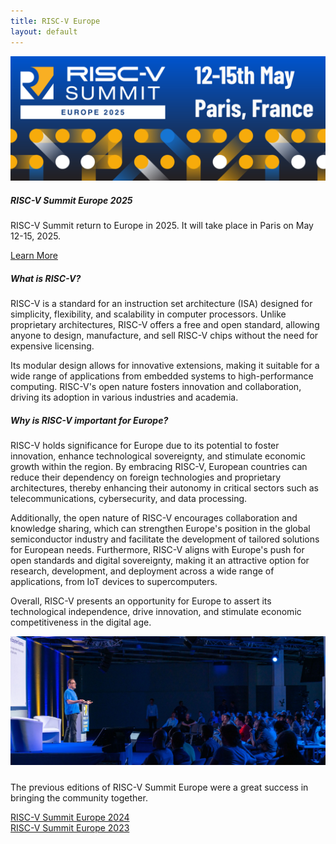 ```yaml
---
title: RISC-V Europe
layout: default
---
```


<div class="row row-cols-1 row-cols-md-2">
  <div class="col mb-4">
    <div class="card h-100">
      <a href="summit/2025">
        <img src="summit/2025/media/banners/banner.png" class="card-img-top" alt="RISC-V Summit Europe 2025 Logo">
      </a>
      <div class="card-body">
        <h5 class="card-title">RISC-V Summit Europe 2025</h5>
        <p class="card-text">
          RISC-V Summit return to Europe in 2025. It will take place in Paris
          on May 12-15, 2025.
        </p>
        <div class="text-center">
          <a href="summit/2025" class="btn btn-primary btn-lg">Learn More</a>
        </div>
      </div>
    </div>
  </div>
  <div class="col mb-4">
    <div class="card h-100">
      <div class="card-header"><h5>What is RISC-V?</h5></div>
      <div class="card-body">
        <p class="card-text">
          RISC-V is a standard for an instruction set architecture (ISA)
          designed for simplicity, flexibility, and scalability in computer
          processors. Unlike proprietary architectures, RISC-V offers a free and
          open standard, allowing anyone to design, manufacture, and sell RISC-V
          chips without the need for expensive licensing.
        </p>
        <p class="card-text">
          Its modular design allows for innovative extensions, making it
          suitable for a wide range of applications from embedded systems to
          high-performance computing. RISC-V's open nature fosters innovation
          and collaboration, driving its adoption in various industries and
          academia.
        </p>
      </div>
    </div>
  </div>
  <div class="col mb-4">
    <div class="card h-100">
      <div class="card-header">
        <h5>Why is RISC-V important for Europe?</h5>
      </div>
      <div class="card-body">
        <p class="card-text">
          RISC-V holds significance for Europe due to its potential to foster
          innovation, enhance technological sovereignty, and stimulate economic
          growth within the region. By embracing RISC-V, European countries can
          reduce their dependency on foreign technologies and proprietary
          architectures, thereby enhancing their autonomy in critical sectors
          such as telecommunications, cybersecurity, and data processing.
        </p>
        <p class="card-text">
          Additionally, the open nature of RISC-V encourages collaboration and
          knowledge sharing, which can strengthen Europe's position in the
          global semiconductor industry and facilitate the development of
          tailored solutions for European needs. Furthermore, RISC-V aligns with
          Europe's push for open standards and digital sovereignty, making it an
          attractive option for research, development, and deployment across a
          wide range of applications, from IoT devices to supercomputers.
        </p>
        <p class="card-text">
          Overall, RISC-V presents an opportunity for Europe to assert its
          technological independence, drive innovation, and stimulate economic
          competitiveness in the digital age.
        </p>
      </div>
    </div>
  </div>
  <div class="col mb-4">
    <div class="card h-100">
      <img
        src="summit/2024/media/banners/highlight.jpg"
        class="card-img-top"
        alt="RISC-V Summit Europe 2024 Impression"
      >
      <div class="card-body">
        <h5 class="card-title"></h5>
        <p class="card-text">
          The previous editions of RISC-V Summit Europe were a great success in bringing the community together.
        </p>
        <div class="text-center mb-2">
          <a href="summit/2024" class="btn btn-secondary btn-md">RISC-V Summit Europe 2024</a>
        </div>
        <div class="text-center">
          <a href="summit/2023" class="btn btn-secondary btn-md">RISC-V Summit Europe 2023</a>
        </div>
      </div>
    </div>
  </div>
</div>
